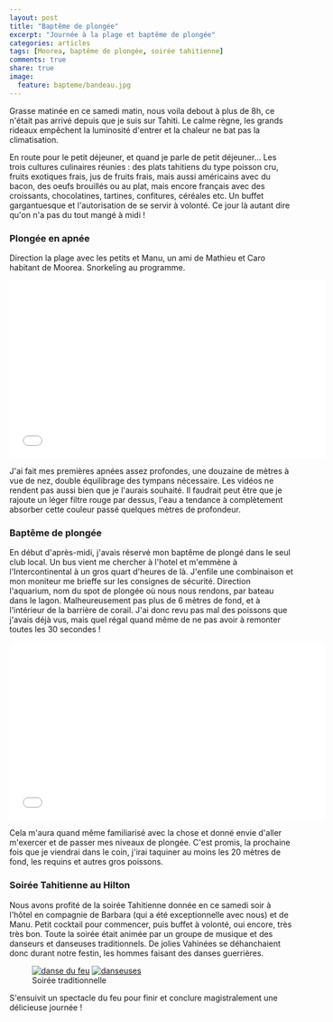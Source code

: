 ```yaml
---
layout: post
title: "Baptême de plongée"
excerpt: "Journée à la plage et baptême de plongée"
categories: articles
tags: [Moorea, baptême de plongée, soirée tahitienne]
comments: true
share: true
image:
  feature: bapteme/bandeau.jpg
---
```


Grasse matinée en ce samedi matin, nous voila debout à plus de 8h, ce n'était pas arrivé depuis que je suis sur Tahiti.
Le calme règne, les grands rideaux empêchent la luminosité d'entrer et la chaleur ne bat pas la climatisation.

En route pour le petit déjeuner, et quand je parle de petit déjeuner... Les trois cultures culinaires réunies : des plats tahitiens du type poisson cru, fruits exotiques frais, jus de fruits frais, mais aussi américains avec du bacon, des oeufs brouillés ou au plat, mais encore français avec des croissants, chocolatines, tartines, confitures, céréales etc.
Un buffet gargantuesque et l'autorisation de se servir à volonté. Ce jour là autant dire qu'on n'a pas du tout mangé à midi !

### Plongée en apnée

Direction la plage avec les petits et Manu, un ami de Mathieu et Caro habitant de Moorea.
Snorkeling au programme.

<iframe width="560" height="315" src="//www.youtube.com/embed/epb4P7hi1gY" frameborder="0"> </iframe>

J'ai fait mes premières apnées assez profondes, une douzaine de mètres à vue de nez, double équilibrage des tympans nécessaire. Les vidéos ne rendent pas aussi bien que je l'aurais souhaité. Il faudrait peut être que je rajoute un léger filtre rouge par dessus, l'eau a tendance à complètement absorber cette couleur passé quelques mètres de profondeur.

### Baptême de plongée

En début d'après-midi, j'avais réservé mon baptême de plongé dans le seul club local. Un bus vient me chercher à l'hotel et m'emmène à l'Intercontinental à un gros quart d'heures de là. J'enfile une combinaison et mon moniteur me brieffe sur les consignes de sécurité. Direction l'aquarium, nom du spot de plongée où nous nous rendons, par bateau dans le lagon. Malheureusement pas plus de 6 mètres de fond, et à l'intérieur de la barrière de corail. J'ai donc revu pas mal des poissons que j'avais déjà vus, mais quel régal quand même de ne pas avoir à remonter toutes les 30 secondes !

<iframe width="560" height="315" src="//www.youtube.com/embed/fmEzTkvtFBs" frameborder="0"> </iframe>

Cela m'aura quand même familiarisé avec la chose et donné envie d'aller m'exercer et de passer mes niveaux de plongée.
C'est promis, la prochaine fois que je viendrai dans le coin, j'irai taquiner au moins les 20 mètres de fond, les requins et autres gros poissons.

### Soirée Tahitienne au Hilton

Nous avons profité de la soirée Tahitienne donnée en ce samedi soir à l'hôtel en compagnie de Barbara (qui a été exceptionnelle avec nous) et de Manu. Petit cocktail pour commencer, puis buffet à volonté, oui encore, très très bon. Toute la soirée était animée par un groupe de musique et des danseurs et danseuses traditionnels. De jolies Vahinées se déhanchaient donc durant notre festin, les hommes faisant des danses guerrières.

<figure class="half">
	<a href="{{site.url}}/images/bapteme/feu.jpg"><img src="{{site.url}}/images/bapteme/feu.jpg" alt="danse du feu"></a>
	<a href="{{site.url}}/images/bapteme/danseuses.jpg"><img src="{{site.url}}/images/bapteme/danseuses.jpg" alt="danseuses"></a>
	<figcaption>Soirée traditionnelle</figcaption>
</figure>

S'ensuivit un spectacle du feu pour finir et conclure magistralement une délicieuse journée !